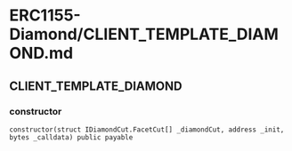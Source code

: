 # ERC1155-Diamond/CLIENT_TEMPLATE_DIAMOND.md

## CLIENT_TEMPLATE_DIAMOND

### constructor

```solidity
constructor(struct IDiamondCut.FacetCut[] _diamondCut, address _init, bytes _calldata) public payable
```
